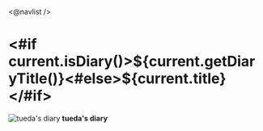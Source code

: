 <@navlist /> 

<#if current.isDiary()>${current.getDiaryTitle()}<#else>${current.title}</#if>
=====================================================================================================
![tueda's diary](${settings.baseurl}/images/furoduck.jpg "うえだうえお") **tueda's diary**
